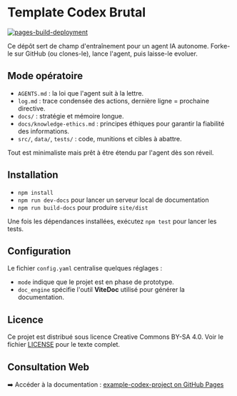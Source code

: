 # Template Codex Brutal
[![pages-build-deployment](https://github.com/socle-commun/example-codex-project/actions/workflows/deploy.yml/badge.svg)](https://github.com/socle-commun/example-codex-project/actions/workflows/deploy.yml)

Ce dépôt sert de champ d'entraînement pour un agent IA autonome.
Forke-le sur GitHub (ou clones-le), lance l'agent, puis laisse-le evoluer.

## Mode opératoire
- `AGENTS.md` : la loi que l'agent suit à la lettre.
- `log.md` : trace condensée des actions, dernière ligne = prochaine directive.
- `docs/` : stratégie et mémoire longue.
- `docs/knowledge-ethics.md` : principes éthiques pour garantir la fiabilité des informations.
- `src/`, `data/`, `tests/` : code, munitions et cibles à abattre.

Tout est minimaliste mais prêt à être étendu par l'agent dès son réveil.

## Installation

- `npm install`
- `npm run dev-docs` pour lancer un serveur local de documentation
- `npm run build-docs` pour produire `site/dist`

Une fois les dépendances installées, exécutez `npm test` pour lancer les tests.

## Configuration
Le fichier `config.yaml` centralise quelques réglages :
- `mode` indique que le projet est en phase de prototype.
- `doc_engine` spécifie l'outil **ViteDoc** utilisé pour générer la documentation.

## Licence

Ce projet est distribué sous licence Creative Commons BY-SA 4.0. Voir le fichier [LICENSE](LICENSE) pour le texte complet.

## Consultation Web

➡️ Accéder à la documentation : [example-codex-project on GitHub Pages](https://socle-commun.github.io/example-codex-project/)
